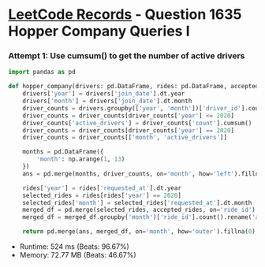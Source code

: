 # [LeetCode Records](../../README.md) - Question 1635 Hopper Company Queries I

### Attempt 1: Use cumsum() to get the number of active drivers
```py
import pandas as pd

def hopper_company(drivers: pd.DataFrame, rides: pd.DataFrame, accepted_rides: pd.DataFrame) -> pd.DataFrame:
    drivers['year'] = drivers['join_date'].dt.year
    drivers['month'] = drivers['join_date'].dt.month
    driver_counts = drivers.groupby(['year', 'month'])['driver_id'].count().rename('count').reset_index()
    driver_counts = driver_counts[driver_counts['year'] <= 2020]
    driver_counts['active_drivers'] = driver_counts['count'].cumsum()
    driver_counts = driver_counts[driver_counts['year'] == 2020]
    driver_counts = driver_counts[['month', 'active_drivers']]

    months = pd.DataFrame({
        'month': np.arange(1, 13)
    })
    ans = pd.merge(months, driver_counts, on='month', how='left').fillna(method='ffill')

    rides['year'] = rides['requested_at'].dt.year
    selected_rides = rides[rides['year'] == 2020]
    selected_rides['month'] = selected_rides['requested_at'].dt.month
    merged_df = pd.merge(selected_rides, accepted_rides, on='ride_id')
    merged_df = merged_df.groupby('month')['ride_id'].count().rename('accepted_rides').reset_index()

    return pd.merge(ans, merged_df, on='month', how='outer').fillna(0)
```
- Runtime: 524 ms (Beats: 96.67%)
- Memory: 72.77 MB (Beats: 46.67%)

<br>
